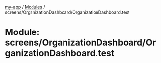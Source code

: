 [my-app](../README.md) / [Modules](../modules.md) / screens/OrganizationDashboard/OrganizationDashboard.test

# Module: screens/OrganizationDashboard/OrganizationDashboard.test
